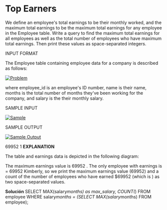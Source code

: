 # Top Earners

We define an employee's total earnings to be their monthly  worked, and the maximum total earnings to be the maximum total earnings for any employee in the Employee table. Write a query to find the maximum total earnings for all employees as well as the total number of employees who have maximum total earnings. Then print these values as  space-separated integers.

INPUT FORMAT

The Employee table containing employee data for a company is described as follows:

[![Problem](https://s3.amazonaws.com/hr-challenge-images/19629/1458557872-4396838885-ScreenShot2016-03-21at4.27.13PM.png "Problem")](https://www.hackerrank.com/challenges/earnings-of-employees/problem "Problem")

where employee_id is an employee's ID number, name is their name, months is the total number of months they've been working for the company, and salary is the their monthly salary.

SAMPLE INPUT

[![Sample](https://s3.amazonaws.com/hr-challenge-images/19631/1458559098-23bf583125-ScreenShot2016-03-21at4.32.59PM.png "Sample")](https://www.hackerrank.com/challenges/earnings-of-employees/problem "Sample")


SAMPLE OUTPUT

[![Sample Output](https://s3.amazonaws.com/hr-challenge-images/19631/1458559218-9f37585c7a-ScreenShot2016-03-21at4.49.23PM.png "Sample Output")](https://www.hackerrank.com/challenges/earnings-of-employees/problem "Sample Output")

69952 1
**EXPLANATION**

The table and earnings data is depicted in the following diagram: 

The maximum earnings value is 69952 . The only employee with earnings  is = 69952 Kimberly, so we print the maximum earnings value (69952) and a count of the number of employees who have earned $69952 (which is ) as two space-separated values.

**Solución**
SELECT MAX(salary*months) as max_salary, COUNT(*) FROM employee WHERE salary*months = (SELECT MAX(salary*months) FROM employee);
